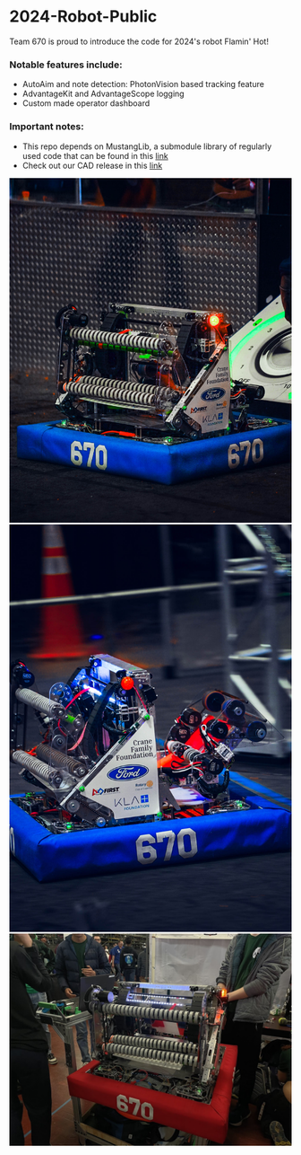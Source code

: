 # 2024-Robot-Public
Team 670 is proud to introduce the code for 2024's robot Flamin' Hot!

### Notable features include:
- AutoAim and note detection: PhotonVision based tracking feature
- AdvantageKit and AdvantageScope logging
- Custom made operator dashboard


### Important notes:
- This repo depends on MustangLib, a submodule library of regularly used code that can be found in this [link](https://github.com/HHS-Team670/MustangLib/wiki/)
- Check out our CAD release in this [link](https://cad.onshape.com/documents/131c4899b26466aa80703249/w/ceea78c07b003fcb9d832d12/e/312b3c0a9d4f077b50246d0b)

![ArizonaPic](/images/ArizonaPic.jpg)
![ArizonaPicSubwoofer](/images/ArizonaPicSubwoofer.jpg)
![SVRPic](/images/SVRPic.jpg)
